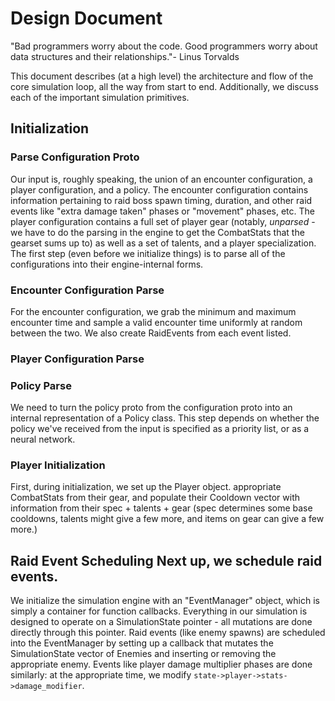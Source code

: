 # Design Document

"Bad programmers worry about the code. Good programmers worry about data
structures and their relationships."- Linus Torvalds

This document describes (at a high level) the architecture and flow of the core
simulation loop, all the way from start to end. Additionally, we discuss each of
the important simulation primitives.

## Initialization

### Parse Configuration Proto

Our input is, roughly speaking, the union of an
encounter configuration, a player configuration, and a policy. The encounter
configuration contains information pertaining to raid boss spawn timing,
duration, and other raid events like "extra damage taken" phases or "movement"
phases, etc. The player configuration contains a full set of player gear
(notably, *unparsed* - we have to do the parsing in the engine to get the
CombatStats that the gearset sums up to) as well as a set of talents, and a
player specialization.  The first step (even before we initialize things) is to
parse all of the configurations into their engine-internal forms.

### Encounter Configuration Parse

For the encounter configuration, we grab the
minimum and maximum encounter time and sample a valid encounter time uniformly
at random between the two. We also create RaidEvents from each event listed.

### Player Configuration Parse

### Policy Parse
We need to turn the policy proto from the configuration proto into an internal
representation of a Policy class. This step depends on whether the policy we've
received from the input is specified as a priority list, or as a neural network.

### Player Initialization

First, during initialization, we set up the Player
object.  appropriate CombatStats from their gear, and populate their Cooldown
vector with information from their spec + talents + gear (spec determines some
base cooldowns, talents might give a few more, and items on gear can give a few
more.)

## Raid Event Scheduling Next up, we schedule raid events.

We initialize the simulation engine with an "EventManager" object, which is
simply a container for function callbacks. Everything in our simulation is
designed to operate on a SimulationState pointer - all mutations are done
directly through this pointer. Raid events (like enemy spawns) are scheduled
into the EventManager by setting up a callback that mutates the SimulationState
vector of Enemies and inserting or removing the appropriate enemy. Events like
player damage multiplier phases are done similarly: at the appropriate time, we
modify `state->player->stats->damage_modifier`.


